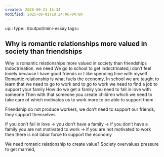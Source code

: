 ```yaml
---
created: 2025-09-21 15:34
modified: 2025-08-01T18:24:06-04:00
---
```

up::
type:: #output/mini-essay 
tags::
## Why is romantic relationships more valued in society than friendships

Why is romantic relationships more valued in society than friendships
Indoctrination, we need
We go to school to get indoctrinated,i don’t feel lonely because I have good friends or I like spending time with myself
Romantic relationship is what fuels the economy,
In school we are taught to learn that we need to go to work and to go to work we need to find a job to support your family
How do we get a family you need to fall in love with someone
Then with that someone you create children which we need to take care of which motivates us to work more to be able to support them

Friendship do not produce workers, we don’t need to support our friends, they support themselves

If you don’t fall in love -> you don’t have a family -> if you don’t have a family you are not motivated to work -> if you are not motivated to work then there is not labor force to support the economy 

We need romanic relationship to create value?
Society overvalues pressure to get married, 
